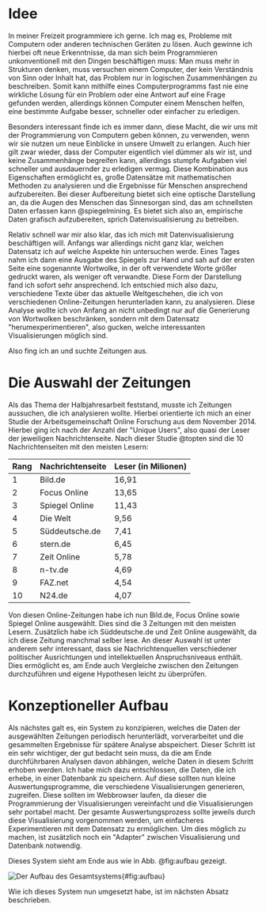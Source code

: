 # Idee

In meiner Freizeit programmiere ich gerne. Ich mag es, Probleme mit Computern oder anderen technischen Geräten zu lösen. Auch gewinne ich hierbei oft neue Erkenntnisse, da man sich beim Programmieren unkonventionell mit den Dingen beschäftigen muss: Man muss mehr in Strukturen denken, muss versuchen einem Computer, der kein Verständnis von Sinn oder Inhalt hat, das Problem nur in logischen Zusammenhängen zu beschreiben. Somit kann mithilfe eines Computerprogramms fast nie eine wirkliche Lösung für ein Problem oder eine Antwort auf eine Frage gefunden werden, allerdings können Computer einem Menschen helfen, eine bestimmte Aufgabe besser, schneller oder einfacher zu erledigen.

Besonders interessant finde ich es immer dann, diese Macht, die wir uns mit der Programmierung von Computern geben können, zu verwenden, wenn wir sie nutzen um neue Einblicke in unsere Umwelt zu erlangen. Auch hier gilt zwar wieder, dass der Computer eigentlich viel dümmer als wir ist, und keine Zusammenhänge begreifen kann, allerdings stumpfe Aufgaben viel schneller und ausdauernder zu erledigen vermag. Diese Kombination aus Eigenschaften ermöglicht es, große Datensätze mit mathematischen Methoden zu analysieren und die Ergebnisse für Menschen ansprechend aufzubereiten. Bei dieser Aufbereitung bietet sich eine optische Darstellung an, da die Augen des Menschen das Sinnesorgan sind, das am schnellsten Daten erfassen kann @spiegelmining. Es bietet sich also an, empirische Daten grafisch aufzubereiten, sprich Datenvisualisierung zu betreiben.

Relativ schnell war mir also klar, das ich mich mit Datenvisualisierung beschäftigen will. Anfangs war allerdings nicht ganz klar, welchen Datensatz ich auf welche Aspekte hin untersuchen werde. Eines Tages nahm ich dann eine Ausgabe des Spiegels zur Hand und sah auf der ersten Seite eine sogenannte Wortwolke, in der oft verwendete Worte größer gedruckt waren, als weniger oft verwandte. Diese Form der Darstellung fand ich sofort sehr ansprechend. Ich entschied mich also dazu, verschiedene Texte über das aktuelle Weltgeschehen, die ich von verschiedenen Online-Zeitungen herunterladen kann, zu analysieren. Diese Analyse wollte ich von Anfang an nicht unbedingt nur auf die Generierung von Wortwolken beschränken, sondern mit dem Datensatz "herumexperimentieren", also gucken, welche interessanten Visualisierungen möglich sind.

Also fing ich an und suchte Zeitungen aus.

# Die Auswahl der Zeitungen
Als das Thema der Halbjahresarbeit feststand, musste ich Zeitungen aussuchen, die ich analysieren wollte. Hierbei orientierte ich mich an einer Studie der Arbeitsgemeinschaft Online Forschung aus dem November 2014. Hierbei ging ich nach der Anzahl der "Unique Users", also quasi der Leser der jeweiligen Nachrichtenseite. Nach dieser Studie @topten sind die 10 Nachrichtenseiten mit den meisten Lesern:

| Rang | Nachrichtenseite | Leser (in Milionen) |
|------|------------------|---------------------|
| 1    | Bild.de          | 16,91               |
| 2    | Focus Online     | 13,65               |
| 3    | Spiegel Online   | 11,43               |
| 4    | Die Welt         | 9,56                |
| 5    | Süddeutsche.de   | 7,41                |
| 6    | stern.de         | 6,45                |
| 7    | Zeit Online      | 5,78                |
| 8    | n-tv.de          | 4,69                |
| 9    | FAZ.net          | 4,54                |
| 10   | N24.de           | 4,07                |

Von diesen Online-Zeitungen habe ich nun Bild.de, Focus Online sowie Spiegel Online ausgewählt. Dies sind die 3 Zeitungen mit den meisten Lesern. Zusätzlich habe ich Süddeutsche.de und Zeit Online ausgewählt, da ich diese Zeitung manchmal selber lese. An dieser Auswahl ist unter anderem sehr interessant, dass sie Nachrichtenquellen verschiedener politischer Ausrichtungen und intellektuellen Anspruchsniveaus enthält. Dies ermöglicht es, am Ende auch Vergleiche zwischen den Zeitungen durchzuführen und eigene Hypothesen leicht zu überprüfen.

# Konzeptioneller Aufbau

Als nächstes galt es, ein System zu konzipieren, welches die Daten der ausgewählten Zeitungen periodisch herunterlädt, vorverarbeitet und die gesammelten Ergebnisse für spätere Analyse abspeichert. Dieser Schritt ist ein sehr wichtiger, der gut bedacht sein muss, da die am Ende durchführbaren Analysen davon abhängen, welche Daten in diesem Schritt erhoben werden. Ich habe mich dazu entschlossen, die Daten, die ich erhebe, in einer Datenbank zu speichern. Auf diese sollten nun kleine Auswertungsprogramme, die verschiedene Visualisierungen generieren, zugreifen. Diese sollten im Webbrowser laufen, da dieser die Programmierung der Visualisierungen vereinfacht und die Visualisierungen sehr portabel macht. Der gesamte Auswertungsprozess sollte jeweils durch diese Visualisierung vorgenommen werden, um einfacheres Experimentieren mit dem Datensatz zu ermöglichen. Um dies möglich zu machen, ist zusätzlich noch ein "Adapter" zwischen Visualisierung und Datenbank notwendig.

Dieses System sieht am Ende aus wie in Abb. @fig:aufbau gezeigt.

![Der Aufbau des Gesamtsystems](img/aufbau.png){#fig:aufbau}

Wie ich dieses System nun umgesetzt habe, ist im nächsten Absatz beschrieben.
